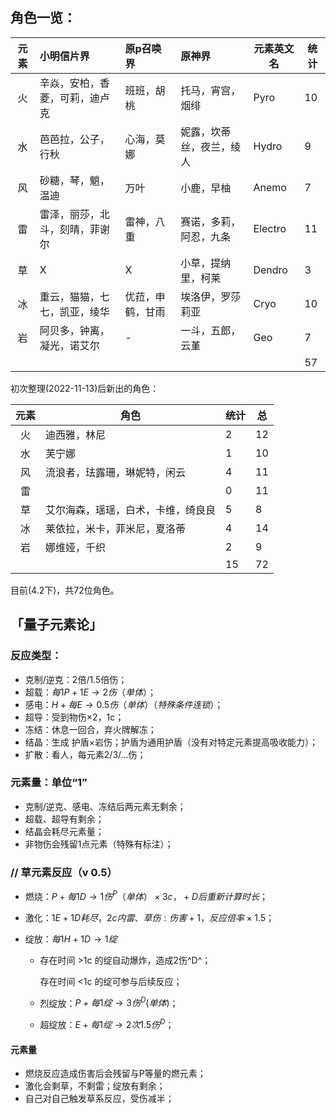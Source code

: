 ## 角色一览：

| 元素 | 小明信片界                     | 原p召唤界        | 原神界                   | 元素英文名 | 统计 |
| :--: | :----------------------------- | :--------------- | :----------------------- | ---------- | ---- |
|  火  | 辛焱，安柏，香菱，可莉，迪卢克 | 班班，胡桃       | 托马，宵宫，烟绯         | Pyro       | 10   |
|  水  | 芭芭拉，公子，行秋             | 心海，莫娜       | 妮露，坎蒂丝，夜兰，绫人 | Hydro      | 9    |
|  风  | 砂糖，琴，魈，温迪             | 万叶             | 小鹿，早柚               | Anemo      | 7    |
|  雷  | 雷泽，丽莎，北斗，刻晴，菲谢尔 | 雷神，八重       | 赛诺，多莉，阿忍，九条   | Electro    | 11   |
|  草  | X                              | X                | 小草，提纳里，柯莱       | Dendro     | 3    |
|  冰  | 重云，猫猫，七七，凯亚，绫华   | 优菈，申鹤，甘雨 | 埃洛伊，罗莎莉亚         | Cryo       | 10   |
|  岩  | 阿贝多，钟离，凝光，诺艾尔     | -                | 一斗，五郎，云堇         | Geo        | 7    |
|      |                                |                  |                          |            | 57   |

初次整理(2022-11-13)后新出的角色：

| 元素 | 角色                               | 统计 | 总   |
| :--: | ---------------------------------- | ---- | ---- |
|  火  | 迪西雅，林尼                       | 2    | 12   |
|  水  | 芙宁娜                             | 1    | 10   |
|  风  | 流浪者，珐露珊，琳妮特，闲云       | 4    | 11   |
|  雷  |                                    | 0    | 11   |
|  草  | 艾尔海森，瑶瑶，白术，卡维，绮良良 | 5    | 8    |
|  冰  | 莱依拉，米卡，菲米尼，夏洛蒂       | 4    | 14   |
|  岩  | 娜维娅，千织                       | 2    | 9    |
|      |                                    | 15   | 72   |

目前(4.2下)，共72位角色。



## 「量子元素论」

### 反应类型：

- 克制/逆克：2倍/1.5倍伤；
- 超载：$每1P+1E\to2伤（单体）$；
- 感电：$H+每E\to0.5伤（单体）（特殊条件连锁）$；
- 超导：受到物伤$\times2$，1c；
- 冻结：休息一回合，弃火牌解冻；
- 结晶：生成 护盾$\times$岩伤；护盾为通用护盾（没有对特定元素提高吸收能力）；
- 扩散：看人，每元素2/3/...伤；

### 元素量：单位“1”

- 克制/逆克、感电、冻结后两元素无剩余；
- 超载、超导有剩余；
- 结晶会耗尽元素量；
- 非物伤会残留1点元素（特殊有标注）；

### // 草元素反应（v 0.5）

- 燃烧：$P+每1D\to1伤^P（单体）\times3c，+D后重新计算时长$；

- 激化：$1E+1D耗尽，2c内雷、草伤:伤害+1，反应倍率\times1.5$；

- 绽放：$每1H+1D\to1绽$

  - 存在时间 >1c 的绽自动爆炸，造成2伤^D^；

    存在时间 <1c 的绽可参与后续反应；

  - 烈绽放：$P+每1绽\to3伤^D(单体)$；
  - 超绽放：$E+每1绽\to2次1.5伤^D$；

#### 元素量

- 燃烧反应造成伤害后会残留与P等量的燃元素；
- 激化会剩草，不剩雷；绽放有剩余；
- 自己对自己触发草系反应，受伤减半；